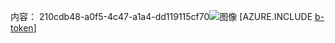 内容： 210cdb48-a0f5-4c47-a1a4-dd119115cf70![图像](54660770-dad4-4d52-b040-1ffe9442301f.png)
[AZURE.INCLUDE [b-token](89310cf5-ae35-47c7-909a-0eb1b6842c07.md)]
